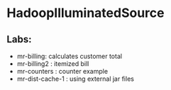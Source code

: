 HadoopIlluminatedSource
=======================

Labs:
-----
* mr-billing: calculates customer total
* mr-billing2 : itemized bill
* mr-counters : counter example
* mr-dist-cache-1 : using external jar files
